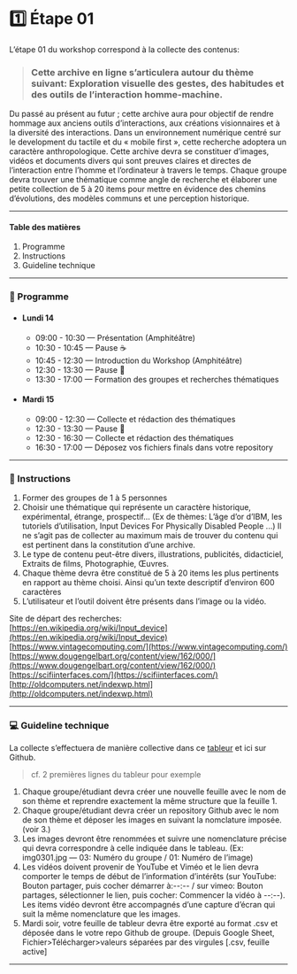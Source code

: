 # :one: Étape 01 

L’étape 01 du workshop correspond à la collecte des contenus:

> ### Cette archive en ligne s’articulera autour du thème suivant: Exploration visuelle des gestes, des habitudes et des outils de l’interaction homme-machine.

Du passé au présent au futur ; cette archive aura pour objectif de rendre hommage aux anciens outils d’interactions, aux créations visionnaires et à la diversité des interactions. Dans un environnement numérique centré sur le development du tactile et du « mobile first »,  cette recherche adoptera un caractère anthropologique. Cette archive devra se constituer d’images, vidéos et documents divers qui sont preuves claires et directes de l’interaction entre l’homme et l’ordinateur à travers le temps. Chaque groupe devra trouver une thématique comme angle de recherche et élaborer une petite collection de 5 à 20 items pour mettre en évidence des chemins d’évolutions, des modèles communs et une perception historique.

--------------

#### Table des matières 
1. Programme  
2. Instructions  
3. Guideline technique  
--------------
### :date:  Programme

* #### Lundi 14
  * 09:00 - 10:30 — Présentation (Amphitéâtre)
  * 10:30 - 10:45 — Pause :coffee:
  * 10:45 - 12:30 — Introduction du Workshop (Amphitéâtre)
  * 12:30 - 13:30 — Pause :fork_and_knife:
  * 13:30 - 17:00 — Formation des groupes et recherches thématiques 

* #### Mardi 15
  * 09:00 - 12:30 — Collecte et rédaction des thématiques
  * 12:30 - 13:30 — Pause :fork_and_knife:
  * 12:30 - 16:30 — Collecte et rédaction des thématiques 
  * 16:30 - 17:00 — Déposez vos fichiers finals dans votre repository 

-----------------

### :memo:  Instructions

1. Former des groupes de 1 à 5 personnes 
2. Choisir une thématique qui représente un caractère historique, expérimental, étrange, prospectif... (Ex de thèmes: L’âge d’or d’IBM, les tutoriels d’utilisation, Input Devices For Physically Disabled People ...) Il ne s’agit pas de collecter au maximum mais de trouver du contenu qui est pertinent dans la constitution d’une archive. 
3. Le type de contenu peut-être divers, illustrations, publicités, didacticiel, Extraits de films, Photographie, Œuvres. 
4. Chaque thème devra être constitué de 5 à 20 items les plus pertinents en rapport au thème choisi. Ainsi qu’un texte descriptif d’environ 600 caractères
5. L’utilisateur et l’outil doivent être présents dans l’image ou la vidéo. 

Site de départ des recherches:  
[https://en.wikipedia.org/wiki/Input_device](https://en.wikipedia.org/wiki/Input_device)  
[https://www.vintagecomputing.com/](https://www.vintagecomputing.com/)  
[https://www.dougengelbart.org/content/view/162/000/](https://www.dougengelbart.org/content/view/162/000/)  
[https://scifiinterfaces.com/](https://scifiinterfaces.com/)  
[http://oldcomputers.net/indexwp.html](http://oldcomputers.net/indexwp.html)  

--------------
### :computer:  Guideline technique  
La collecte s’effectuera de manière collective dans ce [tableur](https://docs.google.com/spreadsheets/d/1w9vFQPzr-pXHelSkZ2MjnzVrU2LndFCdSlxtCBIexNY/edit?usp=sharing) et ici sur Github. 
>cf. 2 premières lignes du tableur pour exemple 

1. Chaque groupe/étudiant devra créer une nouvelle feuille avec le nom de son thème et reprendre exactement la même structure que la feuille 1.
2. Chaque groupe/étudiant devra créer un repository Github avec le nom de son thème et déposer les images en suivant la nomclature imposée.(voir 3.) 
3. Les images devront être renommées et suivre une nomenclature précise qui devra correspondre à celle indiquée dans le tableau. (Ex: img0301.jpg — 03: Numéro du groupe / 01:  Numéro de l’image) 
4. Les vidéos doivent provenir de YouTube et Viméo et le lien devra comporter le temps de début de l’information d’intérêts (sur YouTube: Bouton partager, puis cocher démarrer à:--:-- / sur vimeo: Bouton partages, sélectionner le lien, puis cocher: Commencer la vidéo à --:--). Les items vidéo devront être accompagnés d’une capture d’écran qui suit la même nomenclature que les images.
4. Mardi soir, votre feuille de tableur devra être exporté au format .csv et déposée dans le votre repo Github de groupe. (Depuis Google Sheet, Fichier>Télécharger>valeurs séparées par des virgules [.csv, feuille active] 


--------------
